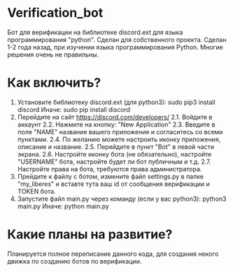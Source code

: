 # Verification_bot

Бот для верификации на библиотеке discord.ext для языка программирования "python". Сделан для собственного проекта. Сделан 1-2 года назад, при изучении языка программирования Python. Многие решения очень не правильны.

# Как включить?

1. Установите библиотеку discord.ext (для python3): sudo pip3 install discord
   Иначе: sudo pip install discord
2. Перейдите на сайт https://discord.com/developers/
 2.1. Войдите в аккаунт
 2.2. Нажмите на кнопку: "New Application"
 2.3. Введите в поле "NAME" название вашего приложения и согласитесь со всеми пунктами.
 2.4. По желанию можете настроить иконку приложения, описание и название.
 2.5. Перейдите в пункт "Bot" в левой части экрана.
 2.6. Настройте иконку бота (не обязательно), настройте "USERNAME" бота, настройте будет ли бот публичным и т.д.
 2.7. Настройте права на бота, требуются права админиcтратора.
3. Прейдите к файлу с ботом, измените файл settings.py в папке "my_liberes" и вставте тута ваш id от сообщения верификации и TOKEN бота.
4. Запустите файл main.py через команду (если у вас python3): python3 main.py
   Иначе: python main.py

# Какие планы на развитие?

Планируется полное переписание данного кода, для создания некого движка по созданию ботов по верификации.